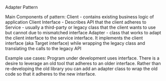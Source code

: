 Adapter Pattern

Main Components of pattern:
Client - contains existing business logic of application
Client Interface - Describes API that the client adheres to
Service - usually a third-party or legacy class that the client wants to use but cannot due to mismatched interface
Adapter - class that works to adapt the client interface to the service interface. It implements the client interface (aka Target interface) while wrapping the legacy class and translating the calls to the legacy API

Example use cases:
Program under development uses interface. There is a desire to leverage an old tool that adheres to an older interface. Rather than re-developing the old library you can add an adapter class to wrap the old code so that it adheres to the new interface.
